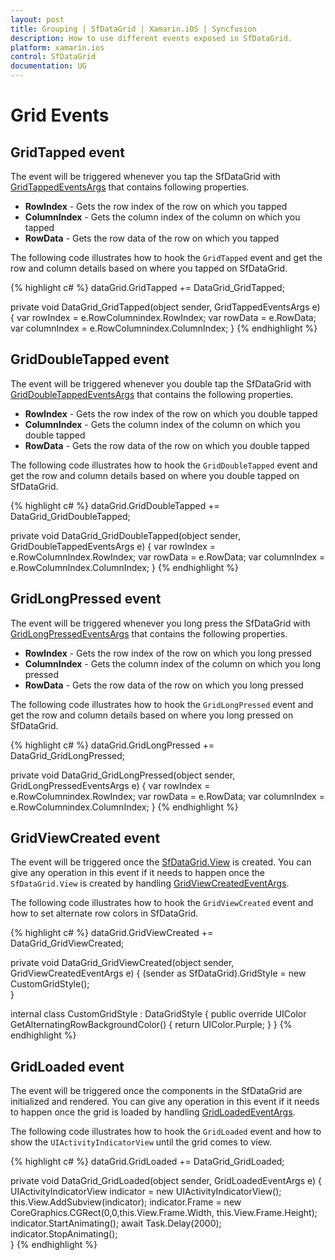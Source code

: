 ```yaml
---
layout: post
title: Grouping | SfDataGrid | Xamarin.iOS | Syncfusion
description: How to use different events exposed in SfDataGrid.
platform: xamarin.ios
control: SfDataGrid
documentation: UG
---
```


# Grid Events

## GridTapped event

The event will be triggered whenever you tap the SfDataGrid with [GridTappedEventsArgs](https://help.syncfusion.com/cr/cref_files/xamarin-ios/sfdatagrid/Syncfusion.SfDataGrid.iOS~Syncfusion.SfDataGrid.GridTappedEventsArgs.html) that contains following properties.

* **RowIndex** - Gets the row index of the row on which you tapped
* **ColumnIndex** - Gets the column index of the column on which you tapped
* **RowData** - Gets the row data of the row on which you tapped

The following code illustrates how to hook the `GridTapped` event and get the row and column details based on where you tapped on SfDataGrid. 

{% highlight c# %}
dataGrid.GridTapped += DataGrid_GridTapped;

private void DataGrid_GridTapped(object sender, GridTappedEventsArgs e)
{
    var rowIndex = e.RowColumnindex.RowIndex;
    var rowData = e.RowData;
    var columnIndex = e.RowColumnindex.ColumnIndex;
}
{% endhighlight %}

## GridDoubleTapped event

The event will be triggered whenever you double tap the SfDataGrid with [GridDoubleTappedEventsArgs](https://help.syncfusion.com/cr/cref_files/xamarin-ios/sfdatagrid/Syncfusion.SfDataGrid.iOS~Syncfusion.SfDataGrid.GridDoubleTappedEventsArgs.html) that contains the following properties. 

* **RowIndex** - Gets the row index of the row on which you double tapped
* **ColumnIndex** - Gets the column index of the column on which you double tapped
* **RowData** - Gets the row data of the row on which you double tapped

The following code illustrates how to hook the `GridDoubleTapped` event and get the row and column details based on where you double tapped on SfDataGrid.  

{% highlight c# %}
dataGrid.GridDoubleTapped += DataGrid_GridDoubleTapped;

private void DataGrid_GridDoubleTapped(object sender, GridDoubleTappedEventsArgs e)
{
    var rowIndex = e.RowColumnIndex.RowIndex;
    var rowData = e.RowData;
    var columnIndex = e.RowColumnIndex.ColumnIndex;
}
{% endhighlight %}

## GridLongPressed event

The event will be triggered whenever you long press the SfDataGrid with [GridLongPressedEventsArgs](https://help.syncfusion.com/cr/cref_files/xamarin-ios/sfdatagrid/Syncfusion.SfDataGrid.iOS~Syncfusion.SfDataGrid.GridLongPressedEventsArgs.html) that contains the following properties.

* **RowIndex** - Gets the row index of the row on which you long pressed
* **ColumnIndex** - Gets the column index of the column on which you long pressed
* **RowData** - Gets the row data of the row on which you long pressed

The following code illustrates how to hook the `GridLongPressed` event and get the row and column details based on where you long pressed on SfDataGrid. 

{% highlight c# %}
dataGrid.GridLongPressed += DataGrid_GridLongPressed;

private void DataGrid_GridLongPressed(object sender, GridLongPressedEventsArgs e)
{
    var rowIndex = e.RowColumnindex.RowIndex;
    var rowData = e.RowData;
    var columnIndex = e.RowColumnindex.ColumnIndex;
}
{% endhighlight %}

## GridViewCreated event

The event will be triggered once the [SfDataGrid.View](https://help.syncfusion.com/cr/cref_files/xamarin-ios/sfdatagrid/Syncfusion.SfDataGrid.iOS~Syncfusion.SfDataGrid.SfDataGrid~View.html) is created. You can give any operation in this event if it needs to happen once the `SfDataGrid.View` is created by handling [GridViewCreatedEventArgs](https://help.syncfusion.com/cr/cref_files/xamarin-ios/sfdatagrid/Syncfusion.SfDataGrid.iOS~Syncfusion.SfDataGrid.GridViewCreatedEventArgs.html).

The following code illustrates how to hook the `GridViewCreated` event and how to set alternate row colors in SfDataGrid.

{% highlight c# %}
dataGrid.GridViewCreated += DataGrid_GridViewCreated;

private void DataGrid_GridViewCreated(object sender, GridViewCreatedEventArgs e)
{
    (sender as SfDataGrid).GridStyle = new CustomGridStyle();   
}

internal class CustomGridStyle : DataGridStyle
{
    public override UIColor GetAlternatingRowBackgroundColor()
    {
        return UIColor.Purple;
    }
}
{% endhighlight %}

## GridLoaded event

The event will be triggered once the components in the SfDataGrid are initialized and rendered. You can give any operation in this event if it needs to happen once the grid is loaded by handling [GridLoadedEventArgs](https://help.syncfusion.com/cr/cref_files/xamarin-ios/sfdatagrid/Syncfusion.SfDataGrid.iOS~Syncfusion.SfDataGrid.GridLoadedEventArgs.html).

The following code illustrates how to hook the `GridLoaded` event and how to show the `UIActivityIndicatorView` until the grid comes to view.

{% highlight c# %}
dataGrid.GridLoaded += DataGrid_GridLoaded;

private void DataGrid_GridLoaded(object sender, GridLoadedEventArgs e)
{
    UIActivityIndicatorView indicator = new UIActivityIndicatorView();
    this.View.AddSubview(indicator);
    indicator.Frame = new CoreGraphics.CGRect(0,0,this.View.Frame.Width, this.View.Frame.Height);
    indicator.StartAnimating();
    await Task.Delay(2000);
    indicator.StopAnimating();      
}
{% endhighlight %}
